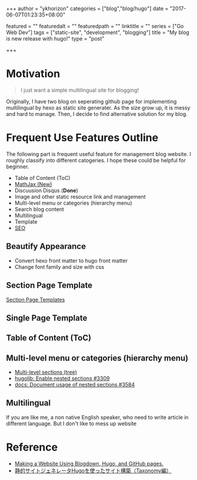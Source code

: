 +++
author = "ykhorizon"
categories = ["blog","blog/hugo"]
date = "2017-06-07T01:23:35+08:00"

featured = ""
featuredalt = ""
featuredpath = ""
linktitle = ""
series = ["Go Web Dev"]
tags = ["static-site", "development", "blogging"]
title = "My blog is new release with hugo!"
type = "post"

+++

<!--# Opening
![](https://i1.wp.com/wp.laravel-news.com/wp-content/uploads/2015/09/multilingual-eloquent.jpg?resize=2200%2C1125)
[source](https://i1.wp.com/wp.laravel-news.com/wp-content/uploads/2015/09/multilingual-eloquent.jpg?resize=2200%2C1125)-->

# Motivation

> I just want a simple multilingual site for blogging!

Originally, I have two blog on seperating github page for implementing multilingual by hexo as static site generater.
As the size grow up, it is messy and hard to manage. Then, I decide to find alternative solution for my blog.


# Frequent Use Features Outline

The following part is frequent useful feature for management blog website. I roughly classify into different catogeries.
I hope these could be helpful for beginner.


- Table of Content (ToC) 
- [MathJax (New)](https://gohugo.io/tutorials/mathjax/) 
- Discuusion Disqus (__Done__)
- Image and other static resource link and management
- Multi-level menu or categories (hierarchy menu)
- Search blog content
- Multilingual
- Template
- [SEO](http://brendan-quinn.xyz/post/working-with-hugos-internal-partial-templates-facebook-and-open-graph/)

## Beautify Appearance 

- Convert hexo front matter to hugo front matter
- Change font family and size with css

## Section Page Template
[Section Page Templates](https://hugodocs.info/templates/section-templates/)
## Single Page Template

## Table of Content (ToC)

## Multi-level menu or categories (hierarchy menu)
- [Multi-level sections (tree)](https://github.com/gohugoio/hugo/issues/465)
- [hugolib: Enable nested sections #3309](https://github.com/gohugoio/hugo/pull/3309)
- [docs: Document usage of nested sections #3584](https://github.com/gohugoio/hugo/issues/3584)
## Multilingual
If you are like me, a non native English speaker, who need to write article in different language. But I don't like
to mess up website

# Reference
- [Making a Website Using Blogdown, Hugo, and GitHub pages.](https://proquestionasker.github.io/blog/Making_Site/)
- [静的サイトジェネレータHugoを使ったサイト構築（Taxonomy編）](http://staff.feedtailor.jp/2016/06/29/hugo_11/)